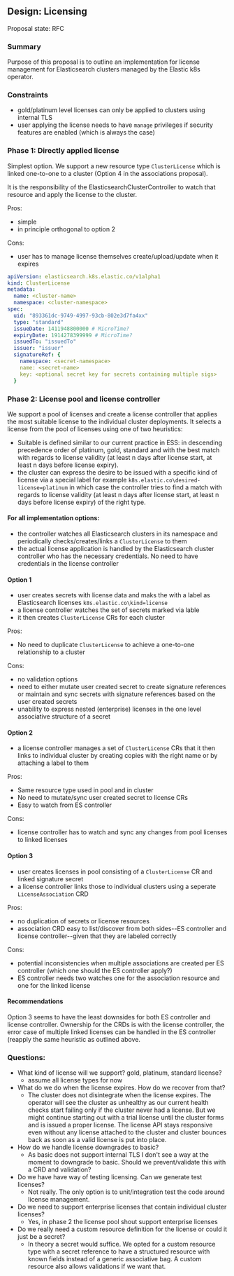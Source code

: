 ## Design: Licensing

Proposal state: RFC

### Summary 
Purpose of this proposal is to outline an implementation for license management for Elasticsearch clusters managed by the Elastic k8s operator.

### Constraints 

* gold/platinum level licenses can only be applied to clusters using internal TLS
* user applying the license needs to have `manage` privileges if security features are enabled (which is always the case) 


### Phase 1: Directly applied license

Simplest option. We support a new resource type `ClusterLicense` which is linked one-to-one to a cluster (Option 4 in the associations proposal).

It is the responsibility of the ElasticsearchClusterController to watch that resource and apply the license to the cluster. 

Pros: 
* simple
* in principle orthogonal to option 2

Cons:
* user has to manage license themselves create/upload/update when it expires


```yaml
apiVersion: elasticsearch.k8s.elastic.co/v1alpha1
kind: ClusterLicense
metadata:
  name: <cluster-name>
  namespace: <cluster-namespace>
spec:
  uid: "893361dc-9749-4997-93cb-802e3d7fa4xx" 
  type: "standard"
  issueDate: 1411948800000 # MicroTime?
  expiryDate: 1914278399999 # MicroTime?
  issuedTo: "issuedTo"
  issuer: "issuer"
  signatureRef: {
    namespace: <secret-namespace>
    name: <secret-name>
    key: <optional secret key for secrets containing multiple sigs> 
  }
```


### Phase  2: License pool and license controller 

We support a pool of licenses and create a license controller that applies the most suitable license to the individual cluster deployments.  It selects a license from the pool of licenses using one of two heuristics:
* Suitable is defined similar to our current practice in ESS: in descending precedence order of platinum, gold, standard and with the best match with regards to license validity (at least n days after license start, at least n days before license expiry). 
* the cluster can express the desire to be issued with a specific kind of license via a special label for example `k8s.elastic.co\desired-license=platinum` in which case the controller tries to find a match with regards to license validity (at least n days after license start, at least n days before license expiry) of the right type. 

#### For all implementation options: 
* the controller watches all Elasticsearch clusters in its namespace and periodically checks/creates/links a `ClusterLicense` to them
* the actual license application is handled by the Elasticsearch cluster controller who has the necessary credentials. No need to have credentials in the license controller

#### Option 1
* user creates secrets with license data and maks the with a label as Elasticsearch licenses `k8s.elastic.co\kind=license` 
* a license controller watches the set of secrets marked via lable
* it then creates `ClusterLicense` CRs for each cluster

Pros: 
* No need to duplicate `ClusterLicense` to achieve a one-to-one relationship to a cluster

Cons:
* no validation options
* need to either mutate user created secret to create signature references or maintain and sync secrets with signature references based on the user created secrets
* unability to express nested (enterprise) licenses in the one level associative structure of a secret

#### Option 2
* a license controller manages a set of `ClusterLicense` CRs that it then links to individual cluster by creating copies with the right name or by attaching a label to them

Pros: 
* Same resource type used in pool and in cluster 
* No need to mutate/sync user created secret to license CRs
* Easy to watch from ES controller

Cons: 
* license controller has to watch and sync any changes from pool licenses to linked licenses


#### Option 3
* user creates licenses in pool consisting of a `ClusterLicense` CR and linked signature secret
* a license controller links those to individual clusters using a seperate `LicenseAssociation` CRD

Pros: 
* no duplication of secrets or license resources
* association CRD easy to list/discover from both sides--ES controller and license controller--given that they are labeled correctly

Cons: 
* potential inconsistencies when multiple associations are created per ES controller (which one should the ES controller apply?)
* ES controller needs two watches one for the association resource and one for the linked license 

#### Recommendations
Option 3 seems to have the least downsides for both ES controller and license controller. Ownership for the CRDs is with the license controller, the error case of multiple linked licenses can be handled in the ES controller (reapply the same heuristic as outlined above. 


### Questions: 

* What kind of license will we support? gold, platinum, standard license?
    * assume all license types for now  
* What do we do when the license expires. How do we recover from that?
    * The cluster does not disintegrate when the license expires. The operator will see the cluster as unhealthy as our current health checks start failing only if the cluster never had a license. But we might continue starting out with a trial license until the cluster forms and is issued a proper license.  The license API stays responsive even without any license attached to the cluster and cluster bounces back as soon as a valid license is put into place. 
* How do we handle license downgrades to basic? 
    * As basic does not support internal TLS I don't see a way at the moment to downgrade to basic. Should we prevent/validate this with a CRD and validation?
* Do we have have way of testing licensing. Can we generate test licenses?
    * Not really. The only option is to unit/integration test the code around license management. 
* Do we need to support enterprise licenses that contain individual cluster licenses?
    * Yes, in phase 2 the license pool shout support enterprise licenses
* Do we really need a custom resource definition for the license or could it just be a secret?
    * In theory a secret would suffice. We opted for a custom resource type with a secret reference to have a structured resource with known fields instead of a generic associative bag. A custom resource also allows validations if we want that.
